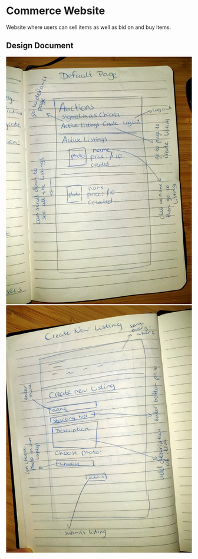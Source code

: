 # Commerce Website

Website where users can sell items as well as bid on and buy items.


## Design Document

![listings page (default page)](imagedesignsproject/Defaultpage.jpg?raw=true)
![create new listing](imagedesignsproject/createlistingpage.jpg?raw=true)
